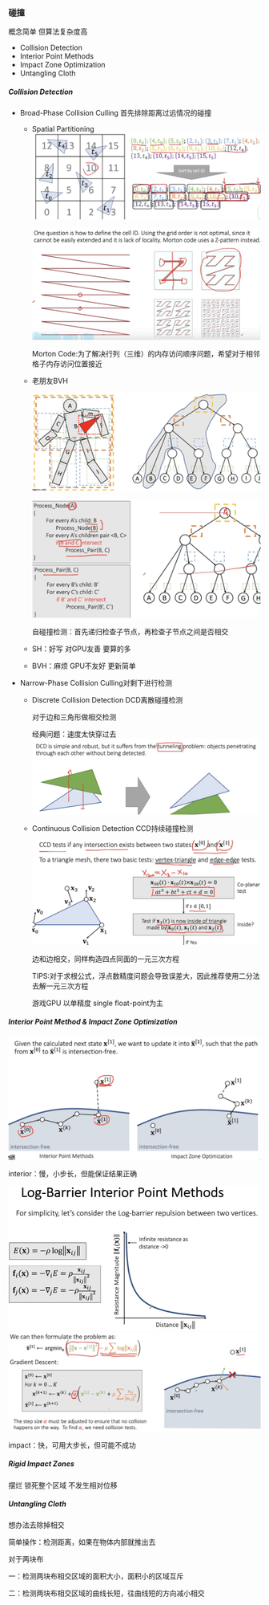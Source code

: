 ### 碰撞

概念简单 但算法复杂度高

- Collision Detection
- Interior Point Methods
- Impact Zone Optimization
- Untangling Cloth

##### Collision Detection

- Broad-Phase Collision Culling 首先排除距离过远情况的碰撞
  - Spatial Partitioning![image](IMAGE/5-1.png)
  
    ![mage](IMAGE/5-2.png)
  
    Morton Code:为了解决行列（三维）的内存访问顺序问题，希望对于相邻格子内存访问位置接近
  
  - 老朋友BVH
  
    ![image](IMAGE/5-3.png)
  
    ![image](IMAGE/5-4.png)
  
    自碰撞检测：首先递归检查子节点，再检查子节点之间是否相交
  
  - SH：好写 对GPU友善 要算的多
  
  - BVH：麻烦 GPU不友好 更新简单

- Narrow-Phase Collision Culling对剩下进行检测

  - Discrete Collision Detection DCD离散碰撞检测

    对于边和三角形做相交检测

    经典问题：速度太快穿过去<img src="IMAGE/5-5.png" alt="image" style="zoom: 50%;" />

  - Continuous Collision Detection CCD持续碰撞检测

    ![image](IMAGE/5-6.png)

    边和边相交，同样构造四点同面的一元三次方程

    TIPS:对于求根公式，浮点数精度问题会导致误差大，因此推荐使用二分法去解一元三次方程
    
    游戏GPU 以单精度 single float-point为主

##### Interior Point Method & Impact Zone Optimization

![image](IMAGE/5-7.png)

interior：慢，小步长，但能保证结果正确

<img src="IMAGE/5-8.png" alt="image" style="zoom: 67%;" /><img src="IMAGE/5-9.PNG" alt="IMAGE" style="zoom: 67%;" />

impact：快，可用大步长，但可能不成功

##### Rigid Impact Zones

摆烂 锁死整个区域 不发生相对位移 

##### Untangling Cloth

想办法去除掉相交

简单操作：检测距离，如果在物体内部就推出去

对于两块布

一：检测两块布相交区域的面积大小，面积小的区域互斥

二：检测两块布相交区域的曲线长短，往曲线短的方向减小相交
